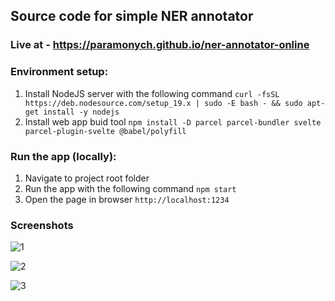 ## Source code for simple NER annotator

### Live at - https://paramonych.github.io/ner-annotator-online

### Environment setup:

1. Install NodeJS server with the following command
```curl -fsSL https://deb.nodesource.com/setup_19.x | sudo -E bash - && sudo apt-get install -y nodejs```
2. Install web app buid tool 
```npm install -D parcel parcel-bundler svelte parcel-plugin-svelte @babel/polyfill```

### Run the app (locally):

1. Navigate to project root folder
2. Run the app with the following command
```npm start```
3. Open the page in browser
```http://localhost:1234```


### Screenshots

![1](https://user-images.githubusercontent.com/2950010/210253602-6b20cb1a-0a6e-4457-a7dd-5a1855460031.jpg)

![2](https://user-images.githubusercontent.com/2950010/210253620-8810b65c-80e6-49d7-ba9c-c04cdb7d147b.jpg)

![3](https://user-images.githubusercontent.com/2950010/210253632-5fd37fdb-7417-4201-94ef-de1d5057f699.jpg)
